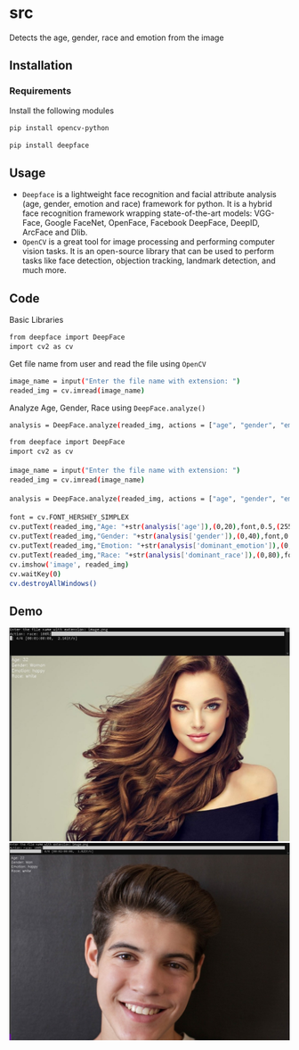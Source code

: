 # src
Detects the age, gender, race  and emotion from the image

## Installation
### Requirements
Install the following modules
```bash
pip install opencv-python
```

```bash
pip install deepface
```

## Usage
- `Deepface` is a lightweight face recognition and facial attribute analysis (age, gender, emotion and race) framework for python. It is a hybrid face recognition framework wrapping state-of-the-art models: VGG-Face, Google FaceNet, OpenFace, Facebook DeepFace, DeepID, ArcFace and Dlib.
- `OpenCV` is a great tool for image processing and performing computer vision tasks. It is an open-source library that can be used to perform tasks like face detection, objection tracking, landmark detection, and much more.

## Code
Basic Libraries
```bash
from deepface import DeepFace
import cv2 as cv
```

Get file name from user and read the file using `OpenCV`
```bash
image_name = input("Enter the file name with extension: ")
readed_img = cv.imread(image_name)
```

Analyze Age, Gender, Race using `DeepFace.analyze()`
```bash
analysis = DeepFace.analyze(readed_img, actions = ["age", "gender", "emotion", "race"])
```

```bash
from deepface import DeepFace
import cv2 as cv

image_name = input("Enter the file name with extension: ")
readed_img = cv.imread(image_name)

analysis = DeepFace.analyze(readed_img, actions = ["age", "gender", "emotion", "race"])

font = cv.FONT_HERSHEY_SIMPLEX
cv.putText(readed_img,"Age: "+str(analysis['age']),(0,20),font,0.5,(255,255,255),1)
cv.putText(readed_img,"Gender: "+str(analysis['gender']),(0,40),font,0.5,(255,255,255),1)
cv.putText(readed_img,"Emotion: "+str(analysis['dominant_emotion']),(0,60),font,0.5,(255,255,255),1)
cv.putText(readed_img,"Race: "+str(analysis['dominant_race']),(0,80),font,0.5,(255,255,255),1)
cv.imshow('image', readed_img)
cv.waitKey(0)
cv.destroyAllWindows()
```

## Demo
![Demo 1](static/demo1.jpeg)
![Demo 2](static/demo2.jpeg)



